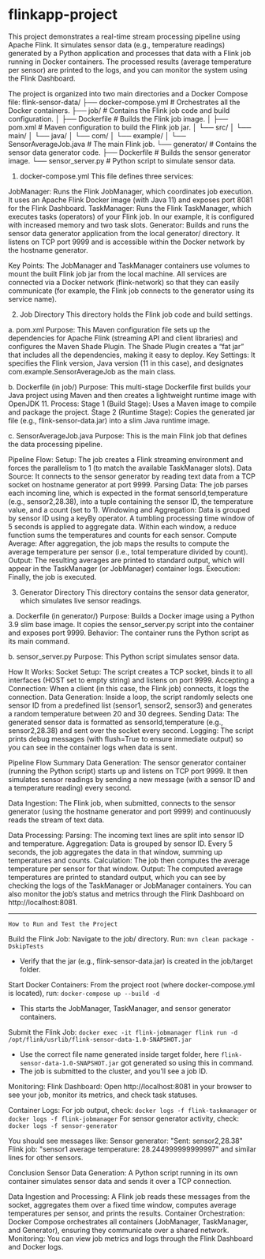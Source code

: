 # flinkapp-project

This project demonstrates a real-time stream processing pipeline using Apache Flink. It simulates sensor data (e.g., temperature readings) generated by a Python application and processes that data with a Flink job running in Docker containers. The processed results (average temperature per sensor) are printed to the logs, and you can monitor the system using the Flink Dashboard.

The project is organized into two main directories and a Docker Compose file:
flink-sensor-data/
├── docker-compose.yml         # Orchestrates all the Docker containers.
├── job/                       # Contains the Flink job code and build configuration.
│   ├── Dockerfile             # Builds the Flink job image.
│   ├── pom.xml                # Maven configuration to build the Flink job jar.
│   └── src/
│       └── main/
│           └── java/
│               └── com/
│                   └── example/
│                       └── SensorAverageJob.java  # The main Flink job.
└── generator/                 # Contains the sensor data generator code.
    ├── Dockerfile             # Builds the sensor generator image.
    └── sensor_server.py       # Python script to simulate sensor data.

1. docker-compose.yml
This file defines three services:

JobManager: Runs the Flink JobManager, which coordinates job execution. It uses an Apache Flink Docker image (with Java 11) and exposes port 8081 for the Flink Dashboard.
TaskManager: Runs the Flink TaskManager, which executes tasks (operators) of your Flink job. In our example, it is configured with increased memory and two task slots.
Generator: Builds and runs the sensor data generator application from the local generator/ directory. It listens on TCP port 9999 and is accessible within the Docker network by the hostname generator.

Key Points:
The JobManager and TaskManager containers use volumes to mount the built Flink job jar from the local machine.
All services are connected via a Docker network (flink-network) so that they can easily communicate (for example, the Flink job connects to the generator using its service name).

2. Job Directory
This directory holds the Flink job code and build settings.

a. pom.xml
Purpose: This Maven configuration file sets up the dependencies for Apache Flink (streaming API and client libraries) and configures the Maven Shade Plugin. The Shade Plugin creates a “fat jar” that includes all the dependencies, making it easy to deploy.
Key Settings: It specifies the Flink version, Java version (11 in this case), and designates com.example.SensorAverageJob as the main class.

b. Dockerfile (in job/)
Purpose: This multi-stage Dockerfile first builds your Java project using Maven and then creates a lightweight runtime image with OpenJDK 11.
Process:
Stage 1 (Build Stage): Uses a Maven image to compile and package the project.
Stage 2 (Runtime Stage): Copies the generated jar file (e.g., flink-sensor-data.jar) into a slim Java runtime image.

c. SensorAverageJob.java
Purpose: This is the main Flink job that defines the data processing pipeline.

Pipeline Flow:
Setup: The job creates a Flink streaming environment and forces the parallelism to 1 (to match the available TaskManager slots).
Data Source: It connects to the sensor generator by reading text data from a TCP socket on hostname generator at port 9999.
Parsing Data: The job parses each incoming line, which is expected in the format sensorId,temperature (e.g., sensor2,28.38), into a tuple containing the sensor ID, the temperature value, and a count (set to 1).
Windowing and Aggregation: Data is grouped by sensor ID using a keyBy operator. A tumbling processing time window of 5 seconds is applied to aggregate data. Within each window, a reduce function sums the temperatures and counts for each sensor.
Compute Average: After aggregation, the job maps the results to compute the average temperature per sensor (i.e., total temperature divided by count).
Output: The resulting averages are printed to standard output, which will appear in the TaskManager (or JobManager) container logs.
Execution: Finally, the job is executed.

3. Generator Directory
This directory contains the sensor data generator, which simulates live sensor readings.

a. Dockerfile (in generator/)
Purpose: Builds a Docker image using a Python 3.9 slim base image. It copies the sensor_server.py script into the container and exposes port 9999.
Behavior: The container runs the Python script as its main command.

b. sensor_server.py
Purpose:
This Python script simulates sensor data.

How It Works:
Socket Setup: The script creates a TCP socket, binds it to all interfaces (HOST set to empty string) and listens on port 9999.
Accepting a Connection: When a client (in this case, the Flink job) connects, it logs the connection.
Data Generation: Inside a loop, the script randomly selects one sensor ID from a predefined list (sensor1, sensor2, sensor3) and generates a random temperature between 20 and 30 degrees.
Sending Data: The generated sensor data is formatted as sensorId,temperature (e.g., sensor2,28.38) and sent over the socket every second.
Logging: The script prints debug messages (with flush=True to ensure immediate output) so you can see in the container logs when data is sent.

Pipeline Flow Summary
Data Generation:
The sensor generator container (running the Python script) starts up and listens on TCP port 9999. It then simulates sensor readings by sending a new message (with a sensor ID and a temperature reading) every second.

Data Ingestion:
The Flink job, when submitted, connects to the sensor generator (using the hostname generator and port 9999) and continuously reads the stream of text data.

Data Processing:
Parsing: The incoming text lines are split into sensor ID and temperature.
Aggregation: Data is grouped by sensor ID. Every 5 seconds, the job aggregates the data in that window, summing up temperatures and counts.
Calculation: The job then computes the average temperature per sensor for that window.
Output: The computed average temperatures are printed to standard output, which you can see by checking the logs of the TaskManager or JobManager containers. You can also monitor the job’s status and metrics through the Flink Dashboard on http://localhost:8081.

-------
```How to Run and Test the Project```

Build the Flink Job:
Navigate to the job/ directory.
Run: `mvn clean package -DskipTests`
* Verify that the jar (e.g., flink-sensor-data.jar) is created in the job/target folder.

Start Docker Containers:
From the project root (where docker-compose.yml is located), run: 
``docker-compose up --build -d``
* This starts the JobManager, TaskManager, and sensor generator containers.

Submit the Flink Job:
``docker exec -it flink-jobmanager flink run -d /opt/flink/usrlib/flink-sensor-data-1.0-SNAPSHOT.jar``
* Use the correct file name generated inside target folder, here `flink-sensor-data-1.0-SNAPSHOT.jar` got generated so using this in command.
* The job is submitted to the cluster, and you’ll see a job ID.

Monitoring:
Flink Dashboard: Open http://localhost:8081 in your browser to see your job, monitor its metrics, and check task statuses.

Container Logs:
For job output, check: `docker logs -f flink-taskmanager` or `docker logs -f flink-jobmanager`
For sensor generator activity, check: `docker logs -f sensor-generator`

You should see messages like:
Sensor generator: "Sent: sensor2,28.38"
Flink job: "sensor1 average temperature: 28.244999999999997" and similar lines for other sensors.

Conclusion
Sensor Data Generation: A Python script running in its own container simulates sensor data and sends it over a TCP connection.

Data Ingestion and Processing: A Flink job reads these messages from the socket, aggregates them over a fixed time window, computes average temperatures per sensor, and prints the results.
Container Orchestration: Docker Compose orchestrates all containers (JobManager, TaskManager, and Generator), ensuring they communicate over a shared network.
Monitoring: You can view job metrics and logs through the Flink Dashboard and Docker logs.



